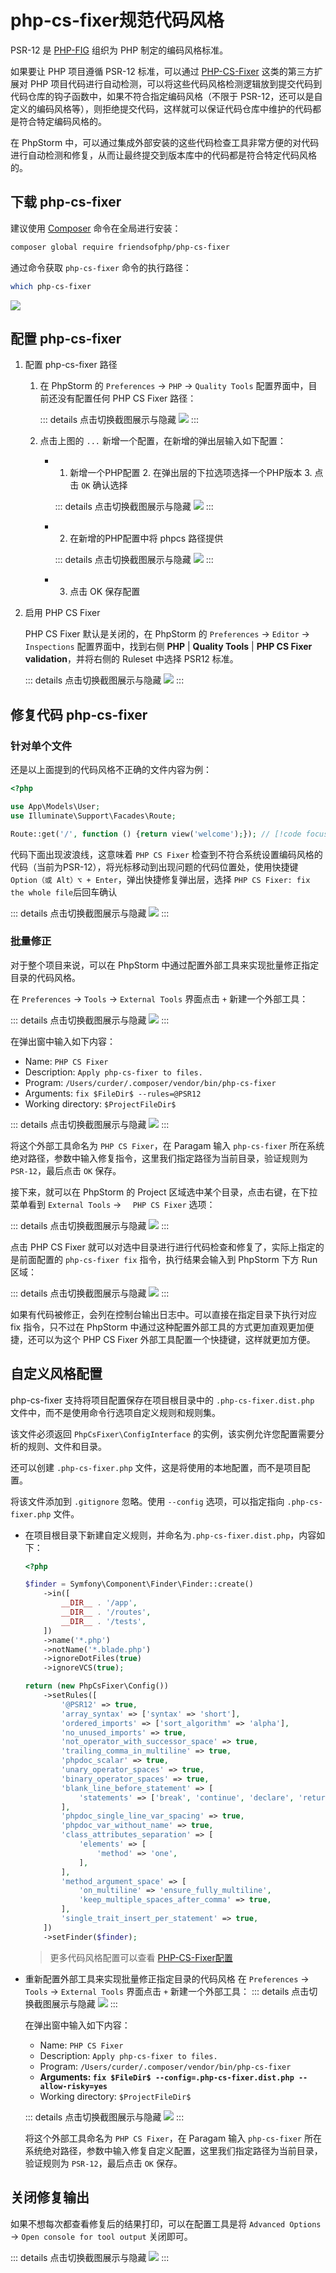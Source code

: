 # php-cs-fixer规范代码风格

PSR-12 是 [PHP-FIG](https://www.php-fig.org/) 组织为 PHP 制定的编码风格标准。

如果要让 PHP 项目遵循 PSR-12 标准，可以通过 [PHP-CS-Fixer](https://packagist.org/packages/friendsofphp/php-cs-fixer) 这类的第三方扩展对 PHP 项目代码进行自动检测，可以将这些代码风格检测逻辑放到提交代码到代码仓库的钩子函数中，如果不符合指定编码风格（不限于 PSR-12，还可以是自定义的编码风格等），则拒绝提交代码，这样就可以保证代码仓库中维护的代码都是符合特定编码风格的。

在 PhpStorm 中，可以通过集成外部安装的这些代码检查工具非常方便的对代码进行自动检测和修复，从而让最终提交到版本库中的代码都是符合特定代码风格的。

## 下载 php-cs-fixer

建议使用 [Composer](https://getcomposer.org/download/) 命令在全局进行安装：

```bash
composer global require friendsofphp/php-cs-fixer
```

通过命令获取 `php-cs-fixer` 命令的执行路径：

```bash
which php-cs-fixer
```

![](./images/php-cs-fixer-processing-code-style/which-php-cs-fixer-get-bin-path.png)

## 配置 php-cs-fixer

1. 配置 php-cs-fixer 路径

    1. 在 PhpStorm 的 `Preferences` -> `PHP` -> `Quality Tools` 配置界面中，目前还没有配置任何 PHP CS Fixer 路径：
    
        ::: details 点击切换截图展示与隐藏
        ![](./images/php-cs-fixer-processing-code-style/config-php-cs-fixer-integration.png)
        :::
 
    
    2. 点击上图的 `...` 新增一个配置，在新增的弹出层输入如下配置：
        
        - 1. 新增一个PHP配置 2. 在弹出层的下拉选项选择一个PHP版本 3. 点击 `OK` 确认选择
        
            ::: details 点击切换截图展示与隐藏
            ![](./images/php-cs-fixer-processing-code-style/config-php-cs-fixer-path-step1.png)
            :::

        - 2. 在新增的PHP配置中将 phpcs 路径提供
            
            ::: details 点击切换截图展示与隐藏
            ![](./images/php-cs-fixer-processing-code-style/config-php-cs-fixer-path-step2.png)
            :::

        - 3. 点击 OK 保存配置

2. 启用 PHP CS Fixer

    PHP CS Fixer 默认是关闭的，在 PhpStorm 的 `Preferences` -> `Editor` -> `Inspections` 配置界面中，找到右侧 **PHP** | **Quality Tools** | **PHP CS Fixer validation**，并将右侧的 Ruleset 中选择 PSR12 标准。
    
    ::: details 点击切换截图展示与隐藏
    ![](./images/php-cs-fixer-processing-code-style/enable-php-cs-fixer-inspection-use-psr12.png)
    :::

## 修复代码 php-cs-fixer

### 针对单个文件

还是以上面提到的代码风格不正确的文件内容为例：

```php
<?php

use App\Models\User;
use Illuminate\Support\Facades\Route;

Route::get('/', function () {return view('welcome');}); // [!code focus]
```

代码下面出现波浪线，这意味着 `PHP CS Fixer` 检查到不符合系统设置编码风格的代码（当前为PSR-12），将光标移动到出现问题的代码位置处，使用快捷键 `Option（或 Alt）⌥ + Enter`，弹出快捷修复弹出层，选择 `PHP CS Fixer: fix the whole file`后回车确认

::: details 点击切换截图展示与隐藏
![](./images/php-cs-fixer-processing-code-style/php-cs-fixer-fix-the-whole-file.png)
:::

### 批量修正

对于整个项目来说，可以在 PhpStorm 中通过配置外部工具来实现批量修正指定目录的代码风格。

在 `Preferences` -> `Tools` -> `External Tools` 界面点击 `+` 新建一个外部工具：

::: details 点击切换截图展示与隐藏
![](./images/php-cs-fixer-processing-code-style/add-new-external-tool-for-php-cs-fixer.png)
:::

在弹出窗中输入如下内容：

- Name: `PHP CS Fixer`
- Description: `Apply php-cs-fixer to files.`
- Program: `/Users/curder/.composer/vendor/bin/php-cs-fixer`
- Arguments: `fix $FileDir$ --rules=@PSR12`
- Working directory: `$ProjectFileDir$`

::: details 点击切换截图展示与隐藏
![](./images/php-cs-fixer-processing-code-style/config-php-cs-fixer-for-external-tool.png)
:::

将这个外部工具命名为 `PHP CS Fixer`，在 Paragam 输入 `php-cs-fixer` 所在系统绝对路径，参数中输入修复指令，这里我们指定路径为当前目录，验证规则为 `PSR-12`，最后点击 `OK` 保存。


接下来，就可以在 PhpStorm 的 Project 区域选中某个目录，点击右键，在下拉菜单看到 `External Tools` -> `  PHP CS Fixer` 选项：

::: details 点击切换截图展示与隐藏
![](./images/php-cs-fixer-processing-code-style/apply-external-tool-php-cs-fixer.png)
:::

点击 PHP CS Fixer 就可以对选中目录进行进行代码检查和修复了，实际上指定的是前面配置的 `php-cs-fixer fix` 指令，执行结果会输入到 PhpStorm 下方 Run 区域：

::: details 点击切换截图展示与隐藏
![](./images/php-cs-fixer-processing-code-style/run-external-tool-php-cs-fixer.png)
:::

如果有代码被修正，会列在控制台输出日志中。可以直接在指定目录下执行对应 fix 指令，只不过在 PhpStorm 中通过这种配置外部工具的方式更加直观更加便捷，还可以为这个 PHP CS Fixer 外部工具配置一个快捷键，这样就更加方便。


## 自定义风格配置

php-cs-fixer 支持将项目配置保存在项目根目录中的 `.php-cs-fixer.dist.php` 文件中，而不是使用命令行选项自定义规则和规则集。

该文件必须返回 `PhpCsFixer\ConfigInterface` 的实例，该实例允许您配置需要分析的规则、文件和目录。

还可以创建 `.php-cs-fixer.php` 文件，这是将使用的本地配置，而不是项目配置。

将该文件添加到 `.gitignore` 忽略。使用 `--config` 选项，可以指定指向 `.php-cs-fixer.php` 文件。

- 在项目根目录下新建自定义规则，并命名为`.php-cs-fixer.dist.php`，内容如下：

    ```php
    <?php

    $finder = Symfony\Component\Finder\Finder::create()
        ->in([
            __DIR__ . '/app',
            __DIR__ . '/routes',
            __DIR__ . '/tests',
        ])
        ->name('*.php')
        ->notName('*.blade.php')
        ->ignoreDotFiles(true)
        ->ignoreVCS(true);

    return (new PhpCsFixer\Config())
        ->setRules([
            '@PSR12' => true,
            'array_syntax' => ['syntax' => 'short'],
            'ordered_imports' => ['sort_algorithm' => 'alpha'],
            'no_unused_imports' => true,
            'not_operator_with_successor_space' => true,
            'trailing_comma_in_multiline' => true,
            'phpdoc_scalar' => true,
            'unary_operator_spaces' => true,
            'binary_operator_spaces' => true,
            'blank_line_before_statement' => [
                'statements' => ['break', 'continue', 'declare', 'return', 'throw', 'try'],
            ],
            'phpdoc_single_line_var_spacing' => true,
            'phpdoc_var_without_name' => true,
            'class_attributes_separation' => [
                'elements' => [
                    'method' => 'one',
                ],
            ],
            'method_argument_space' => [
                'on_multiline' => 'ensure_fully_multiline',
                'keep_multiple_spaces_after_comma' => true,
            ],
            'single_trait_insert_per_statement' => true,
        ])
        ->setFinder($finder);
    ```

    > 更多代码风格配置可以查看 [PHP-CS-Fixer配置](https://mlocati.github.io/php-cs-fixer-configurator/)

- 重新配置外部工具来实现批量修正指定目录的代码风格
    在 `Preferences` -> `Tools` -> `External Tools` 界面点击 `+` 新建一个外部工具：
    ::: details 点击切换截图展示与隐藏
    ![](./images/php-cs-fixer-processing-code-style/add-new-external-tool-for-php-cs-fixer.png)
    :::

    在弹出窗中输入如下内容：

    - Name: `PHP CS Fixer`
    - Description: `Apply php-cs-fixer to files.`
    - Program: `/Users/curder/.composer/vendor/bin/php-cs-fixer`
    - **Arguments: `fix $FileDir$ --config=.php-cs-fixer.dist.php --allow-risky=yes`**
    - Working directory: `$ProjectFileDir$`

    ::: details 点击切换截图展示与隐藏
    ![](./images/php-cs-fixer-processing-code-style/config-php-cs-fixer-for-external-tool-using-custom-config-file.png)
    :::

    将这个外部工具命名为 `PHP CS Fixer`，在 Paragam 输入 `php-cs-fixer` 所在系统绝对路径，参数中输入修复自定义配置，这里我们指定路径为当前目录，验证规则为 `PSR-12`，最后点击 `OK` 保存。


## 关闭修复输出

如果不想每次都查看修复后的结果打印，可以在配置工具是将 `Advanced Options` -> `Open console for tool output` 关闭即可。

::: details 点击切换截图展示与隐藏
![](./images/php-cs-fixer-processing-code-style/close-output-for-php-cs-fixer.png)
:::